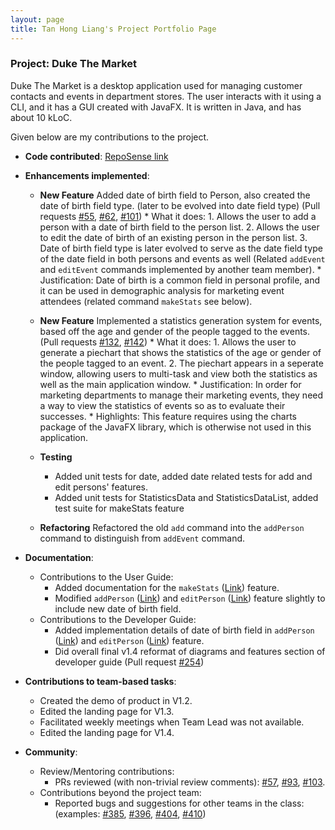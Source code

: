 ```yaml
---
layout: page
title: Tan Hong Liang's Project Portfolio Page
---
```


### Project: Duke The Market

Duke The Market is a desktop application
used for managing customer contacts and events in department stores. The user interacts with it using a CLI,
and it has a GUI created with JavaFX. It is written in Java, and has about 10 kLoC.

Given below are my contributions to the project.

* **Code contributed**: [RepoSense link](https://nus-cs2103-ay2223s1.github.io/tp-dashboard/?search=tanhl2000&breakdown=true)

* **Enhancements implemented**:
  * **New Feature** Added date of birth field to Person, also created the date of birth field type. (later to be evolved into date field type) (Pull requests [#55](https://github.com/AY2223S1-CS2103-F09-2/tp/pull/55), [#62](https://github.com/AY2223S1-CS2103-F09-2/tp/pull/62), [#101](https://github.com/AY2223S1-CS2103-F09-2/tp/pull/101))
          * What it does:
          1. Allows the user to add a person with a date of birth field to the person list.
          2. Allows the user to edit the date of birth of an existing person in the person list.
          3. Date of birth field type is later evolved to serve as the date field type of the date field in both persons and events as well (Related `addEvent` and `editEvent` commands implemented by another team member).
        * Justification: Date of birth is a common field in personal profile, and it can be used in demographic
      analysis for marketing event attendees (related command `makeStats` see below).

  * **New Feature** Implemented a statistics generation system for events, based off the age and gender of the people tagged to the events. (Pull requests [#132](https://github.com/AY2223S1-CS2103-F09-2/tp/pull/132), [#142](https://github.com/AY2223S1-CS2103-F09-2/tp/pull/142))
        * What it does:
          1. Allows the user to generate a piechart that shows the statistics of the age or gender of the people tagged to an event.
          2. The piechart appears in a seperate window, allowing users to multi-task and view both the statistics as well as the main
          application window.
        * Justification: In order for marketing departments to manage their marketing events, they need a way to view the statistics of events so as to evaluate their successes.
        * Highlights: This feature requires using the charts package of the JavaFX library, which is otherwise not used in this application.

  * **Testing**
    * Added unit tests for date, added date related tests for add and edit persons' features.
    * Added unit tests for StatisticsData and StatisticsDataList, added test suite for makeStats feature
  * **Refactoring** Refactored the old `add` command into the `addPerson` command to distinguish from `addEvent` command.

* **Documentation**:
  * Contributions to the User Guide:
    * Added documentation for the `makeStats` ([Link](https://ay2223s1-cs2103-f09-2.github.io/tp/UserGuide.html#generating-pie-charts-of-statistics-of-the-people-tagged-to-an-event-in-the-event-list--makestats)) feature.
    * Modified `addPerson` ([Link](https://ay2223s1-cs2103-f09-2.github.io/tp/UserGuide.html#adding-a-contact-addperson))
      and `editPerson` ([Link](https://ay2223s1-cs2103-f09-2.github.io/tp/UserGuide.html#editing-a-contact--editperson)) feature slightly to include new date of birth field.
  * Contributions to the Developer Guide:
    * Added implementation details of date of birth field in `addPerson` ([Link](https://ay2223s1-cs2103-f09-2.github.io/tp/DeveloperGuide.html#add-date-of-birth))
      and `editPerson` ([Link](https://ay2223s1-cs2103-f09-2.github.io/tp/DeveloperGuide.html#edit-date-of-birth)) feature.
    * Did overall final v1.4 reformat of diagrams and features section of developer guide (Pull request [#254](https://github.com/AY2223S1-CS2103-F09-2/tp/pull/254))

* **Contributions to team-based tasks**:
  * Created the demo of product in V1.2.
  * Edited the landing page for V1.3.
  * Facilitated weekly meetings when Team Lead was not available.
  * Edited the landing page for V1.4.

* **Community**:
    * Review/Mentoring contributions:
      * PRs reviewed (with non-trivial review comments): [\#57](https://github.com/AY2223S1-CS2103-F09-2/tp/pull/57),
      [\#93](https://github.com/AY2223S1-CS2103-F09-2/tp/pull/93), [\#103](https://github.com/AY2223S1-CS2103-F09-2/tp/pull/103).
    * Contributions beyond the project team:
      * Reported bugs and suggestions for other teams in the class: (examples: [\#385](https://github.com/AY2223S1-CS2103T-W16-2/tp/issues/385), [\#396](https://github.com/AY2223S1-CS2103T-W16-2/tp/issues/396),
      [\#404](https://github.com/AY2223S1-CS2103T-W16-2/tp/issues/404), [\#410](https://github.com/AY2223S1-CS2103T-W16-2/tp/issues/410))

